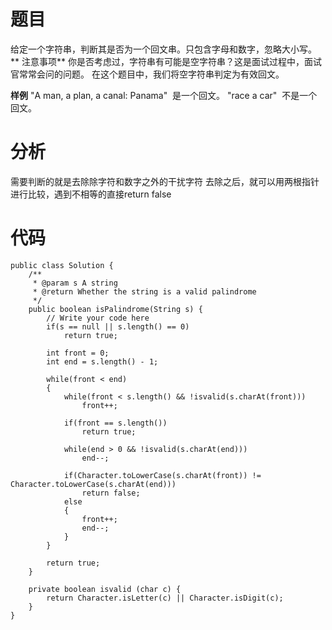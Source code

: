# 题目
给定一个字符串，判断其是否为一个回文串。只包含字母和数字，忽略大小写。
** 注意事项**
你是否考虑过，字符串有可能是空字符串？这是面试过程中，面试官常常会问的问题。
在这个题目中，我们将空字符串判定为有效回文。

**样例**
"A man, a plan, a canal: Panama"
 是一个回文。
"race a car"
 不是一个回文。

# 分析
需要判断的就是去除除字符和数字之外的干扰字符
去除之后，就可以用两根指针进行比较，遇到不相等的直接return false

# 代码
```
public class Solution {
    /**
     * @param s A string
     * @return Whether the string is a valid palindrome
     */
    public boolean isPalindrome(String s) {
        // Write your code here
        if(s == null || s.length() == 0)
    		return true;
    	
    	int front = 0;
    	int end = s.length() - 1;
    	
    	while(front < end)
    	{
    		while(front < s.length() && !isvalid(s.charAt(front)))
    			front++;
    			
    		if(front == s.length())
    		    return true;
    		
    		while(end > 0 && !isvalid(s.charAt(end)))
    			end--;
    		
    		if(Character.toLowerCase(s.charAt(front)) != Character.toLowerCase(s.charAt(end)))
    			return false;
    		else
    		{
    			front++;
    			end--;
    		}
    	}
    	
    	return true; 
    }

    private boolean isvalid (char c) {
        return Character.isLetter(c) || Character.isDigit(c);
    }
}
```
